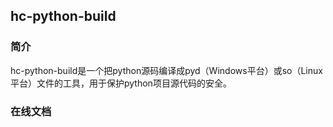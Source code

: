 ## hc-python-build

### 简介

hc-python-build是一个把python源码编译成pyd（Windows平台）或so（Linux平台）文件的工具，用于保护python项目源代码的安全。

### 在线文档

